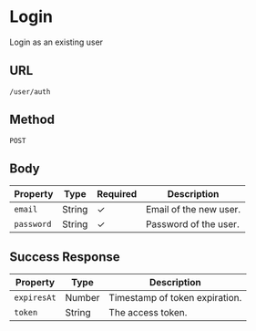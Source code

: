 # Login

Login as an existing user

## URL

`/user/auth`

## Method

`POST`

## Body

| Property   | Type   | Required | Description            |
| ---------- | ------ | -------- | ---------------------- |
| `email`    | String | ✓        | Email of the new user. |
| `password` | String | ✓        | Password of the user.  |

## Success Response

| Property    | Type   | Description                    |
| ----------- | ------ | ------------------------------ |
| `expiresAt` | Number | Timestamp of token expiration. |
| `token`     | String | The access token.              |
